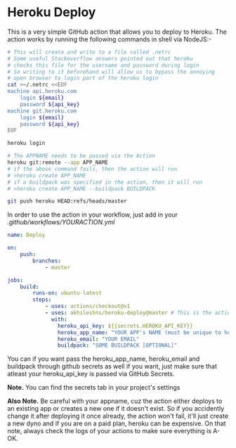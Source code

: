 # Heroku Deploy
This is a very simple GitHub action that allows you to deploy to Heroku. The action works by running the following commands in shell via NodeJS:-

```bash
# This will create and write to a file called .netrc
# Some useful Stackoverflow answers pointed out that heroku
# checks this file for the username and password during login
# So writing to it beforehand will allow us to bypass the annoying
# open browser to login part of the heroku login
cat >~/.netrc <<EOF
machine api.heroku.com
    login ${email}
    password ${api_key}
machine git.heroku.com
    login ${email}
    password ${api_key}
EOF

heroku login

# The APPNAME needs to be passed via the Action
heroku git:remote --app APP_NAME
# if the above command fails, then the action will run
# >heroku create APP_NAME
# if a buildpack was specified in the action, then it will run
# >heroku create APP_NAME --buildpack BUILDPACK

git push heroku HEAD:refs/heads/master
```

In order to use the action in your workflow, just add in your _.github/workflows/YOURACTION.yml_

```yaml
name: Deploy

on:
	push:
		branches:
			- master

jobs:
	build:
		runs-on: ubuntu-latest
		steps:
			- uses: actions/checkout@v1
			- uses: akhileshns/heroku-deploy@master # This is the action
			  with:
			  	heroku_api_key: ${{secrets.HEROKU_API_KEY}}
			  	heroku_app_name: "YOUR APP's NAME (must be unique to heroku)"
			  	heroku_email: "YOUR EMAIL"
			  	buildpack: "SOME BUILDPACK [OPTIONAL]"
```

You can if you want pass the heroku_app_name, heroku_email and buildpack through github secrets as well if you want, just make sure that atleast your heroku_api_key is passed via GitHub Secrets.

**Note.** You can find the secrets tab in your project's settings

**Also Note.** Be careful with your appname, cuz the action either deploys to an existing app or creates a new one if it doesn't exist. So if you accidently change it after deploying it once already, the action won't fail, it'll just create a new dyno and if you are on a paid plan, heroku can be expensive. On that note, always check the logs of your actions to make sure everything is A-OK.